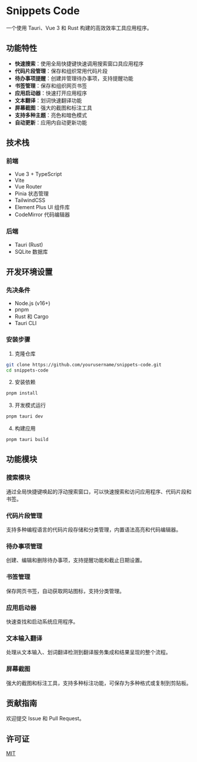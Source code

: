 # Snippets Code

一个使用 Tauri、Vue 3 和 Rust 构建的高效效率工具应用程序。

## 功能特性

- **快速搜索**：使用全局快捷键快速调用搜索窗口具应用程序
- **代码片段管理**：保存和组织常用代码片段
- **待办事项提醒**：创建并管理待办事项，支持提醒功能
- **书签管理**：保存和组织网页书签
- **应用启动器**：快速打开应用程序
- **文本翻译**：划词快速翻译功能
- **屏幕截图**：强大的截图和标注工具
- **支持多种主题**：亮色和暗色模式
- **自动更新**：应用内自动更新功能

## 技术栈

### 前端
- Vue 3 + TypeScript
- Vite
- Vue Router
- Pinia 状态管理
- TailwindCSS
- Element Plus UI 组件库
- CodeMirror 代码编辑器

### 后端
- Tauri (Rust)
- SQLite 数据库

## 开发环境设置

### 先决条件
- Node.js (v16+)
- pnpm
- Rust 和 Cargo
- Tauri CLI

### 安装步骤

1. 克隆仓库
```bash
git clone https://github.com/yourusername/snippets-code.git
cd snippets-code
```

2. 安装依赖
```bash
pnpm install
```

3. 开发模式运行
```bash
pnpm tauri dev
```

4. 构建应用
```bash
pnpm tauri build
```

## 功能模块

### 搜索模块
通过全局快捷键唤起的浮动搜索窗口，可以快速搜索和访问应用程序、代码片段和书签。

### 代码片段管理
支持多种编程语言的代码片段存储和分类管理，内置语法高亮和代码编辑器。

### 待办事项管理
创建、编辑和删除待办事项，支持提醒功能和截止日期设置。

### 书签管理
保存网页书签，自动获取网站图标，支持分类管理。

### 应用启动器
快速查找和启动系统应用程序。

### 文本输入翻译
处理从文本输入、划词翻译检测到翻译服务集成和结果呈现的整个流程。

### 屏幕截图
强大的截图和标注工具，支持多种标注功能，可保存为多种格式或复制到剪贴板。


## 贡献指南

欢迎提交 Issue 和 Pull Request。

## 许可证

[MIT](LICENSE)
